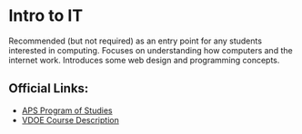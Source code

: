 # Intro to IT

Recommended (but not required) as an entry point for any students interested in computing. Focuses on understanding how computers and the internet work. Introduces some web design and programming concepts.

## Official Links:
- [APS Program of Studies](https://catalog.apsva.us/business-information-technology-it/introduction-to-information-technology)
- [VDOE Course Description](https://www.cteresource.org/career-clusters/information-technology/information-technology-it-fundamentals/)
